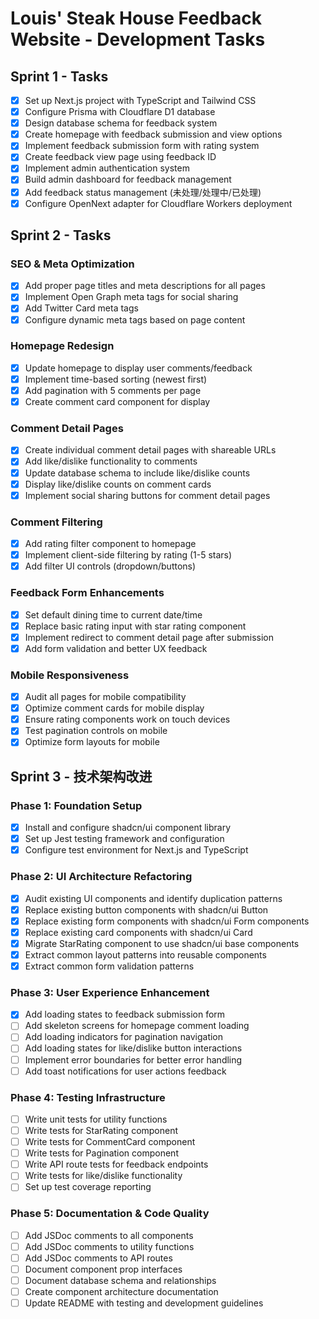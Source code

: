 # Louis' Steak House Feedback Website - Development Tasks

## Sprint 1 - Tasks
- [x] Set up Next.js project with TypeScript and Tailwind CSS
- [x] Configure Prisma with Cloudflare D1 database
- [x] Design database schema for feedback system
- [x] Create homepage with feedback submission and view options
- [x] Implement feedback submission form with rating system
- [x] Create feedback view page using feedback ID
- [x] Implement admin authentication system
- [x] Build admin dashboard for feedback management
- [x] Add feedback status management (未处理/处理中/已处理)
- [x] Configure OpenNext adapter for Cloudflare Workers deployment

## Sprint 2 - Tasks

### SEO & Meta Optimization
- [x] Add proper page titles and meta descriptions for all pages
- [x] Implement Open Graph meta tags for social sharing
- [x] Add Twitter Card meta tags
- [x] Configure dynamic meta tags based on page content

### Homepage Redesign
- [x] Update homepage to display user comments/feedback
- [x] Implement time-based sorting (newest first)
- [x] Add pagination with 5 comments per page
- [x] Create comment card component for display

### Comment Detail Pages
- [x] Create individual comment detail pages with shareable URLs
- [x] Add like/dislike functionality to comments
- [x] Update database schema to include like/dislike counts
- [x] Display like/dislike counts on comment cards
- [x] Implement social sharing buttons for comment detail pages

### Comment Filtering
- [x] Add rating filter component to homepage
- [x] Implement client-side filtering by rating (1-5 stars)
- [x] Add filter UI controls (dropdown/buttons)

### Feedback Form Enhancements
- [x] Set default dining time to current date/time
- [x] Replace basic rating input with star rating component
- [x] Implement redirect to comment detail page after submission
- [x] Add form validation and better UX feedback

### Mobile Responsiveness
- [x] Audit all pages for mobile compatibility
- [x] Optimize comment cards for mobile display
- [x] Ensure rating components work on touch devices
- [x] Test pagination controls on mobile
- [x] Optimize form layouts for mobile

## Sprint 3 - 技术架构改进

### Phase 1: Foundation Setup
- [x] Install and configure shadcn/ui component library
- [x] Set up Jest testing framework and configuration
- [x] Configure test environment for Next.js and TypeScript

### Phase 2: UI Architecture Refactoring
- [x] Audit existing UI components and identify duplication patterns
- [x] Replace existing button components with shadcn/ui Button
- [x] Replace existing form components with shadcn/ui Form components
- [x] Replace existing card components with shadcn/ui Card
- [x] Migrate StarRating component to use shadcn/ui base components
- [x] Extract common layout patterns into reusable components
- [x] Extract common form validation patterns

### Phase 3: User Experience Enhancement
- [x] Add loading states to feedback submission form
- [ ] Add skeleton screens for homepage comment loading
- [ ] Add loading indicators for pagination navigation
- [ ] Add loading states for like/dislike button interactions
- [ ] Implement error boundaries for better error handling
- [ ] Add toast notifications for user actions feedback

### Phase 4: Testing Infrastructure
- [ ] Write unit tests for utility functions
- [ ] Write tests for StarRating component
- [ ] Write tests for CommentCard component
- [ ] Write tests for Pagination component
- [ ] Write API route tests for feedback endpoints
- [ ] Write tests for like/dislike functionality
- [ ] Set up test coverage reporting

### Phase 5: Documentation & Code Quality
- [ ] Add JSDoc comments to all components
- [ ] Add JSDoc comments to utility functions
- [ ] Add JSDoc comments to API routes
- [ ] Document component prop interfaces
- [ ] Document database schema and relationships
- [ ] Create component architecture documentation
- [ ] Update README with testing and development guidelines